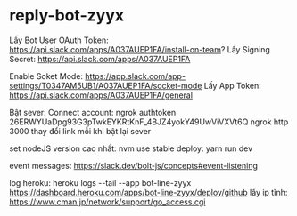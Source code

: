 # reply-bot-zyyx

Lấy Bot User OAuth Token: https://api.slack.com/apps/A037AUEP1FA/install-on-team?
Lấy Signing Secret: https://api.slack.com/apps/A037AUEP1FA

Enable Soket Mode: https://app.slack.com/app-settings/T0347AM5UB1/A037AUEP1FA/socket-mode
Lấy App Token: https://api.slack.com/apps/A037AUEP1FA/general

Bật sever:
Connect account: ngrok authtoken 26ERWYUaDpg93G3pTwkEYKRtKnF_4BJZ4yokY49UwViVXVt6Q
ngrok http 3000
thay đổi link mỗi khi bật lại sever

set nodeJS version cao nhất: nvm use stable
deploy: yarn run dev

event messages: https://slack.dev/bolt-js/concepts#event-listening


log heroku: heroku logs --tail --app bot-line-zyyx
https://dashboard.heroku.com/apps/bot-line-zyyx/deploy/github
lấy ip tĩnh: https://www.cman.jp/network/support/go_access.cgi
